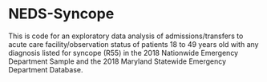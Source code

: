 # NEDS-Syncope
This is code for an exploratory data analysis of admissions/transfers to acute care facility/observation status of patients 18 to 49 years old with any diagnosis listed for syncope (R55) in the 2018 Nationwide Emergency Department Sample and the 2018 Maryland Statewide Emergency Department Database. 
